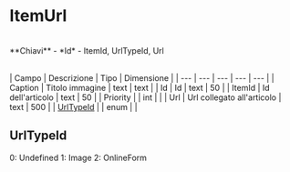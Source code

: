 # ItemUrl

<br>
**Chiavi**
- *Id*
- ItemId, UrlTypeId, Url
<br><br>

| Campo | Descrizione | Tipo | Dimensione | 
| --- | --- | --- | --- | --- |
| Caption | Titolo immagine | text | text |
| Id | Id | text | 50 |
| ItemId | Id dell'articolo | text | 50 |
| Priority |  | int |  |
| Url | Url collegato all'articolo | text | 500 |
| [UrlTypeId](#UrlTypeId) |  | enum |  |

UrlTypeId
---
0: Undefined
1: Image
2: OnlineForm

